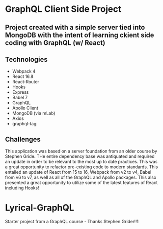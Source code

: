 # GraphQL Client Side Project
## Project created with a simple server tied into MongoDB with the intent of learning ckient side coding with GraphQL (w/ React)

## Technologies
* Webpack 4
* React 16.8
* React-Router
* Hooks
* Express
* Babel 7
* GraphQL
* Apollo Client
* MongoDB (via mLab)
* Axios
* graphql-tag

## Challenges
This application was based on a server foundation from an older course by Stephen Gride. THe entire dependency base was antiquated and required an update in order to be relevant to the most up to date practices. This was a great opportunity to refactor pre-existing code to modern standards. This entailed an update of React from 15 to 16, Webpack from v2 to v4, Babel from v6 to v7, as well as all of the GraphQL and Apollo packages.
This also presented a great opportunity to utilize some of the latest features of React including Hooks!
# Lyrical-GraphQL
Starter project from a GraphQL course - Thanks Stephen Grider!!1
